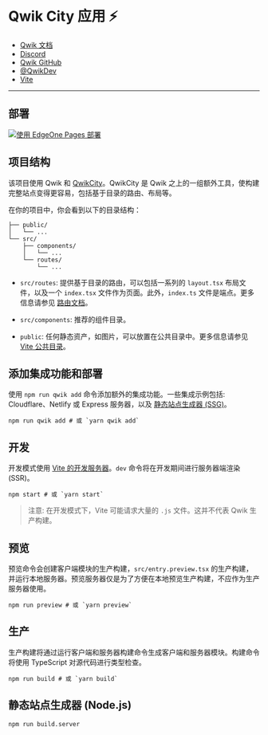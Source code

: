 # Qwik City 应用 ⚡️

- [Qwik 文档](https://qwik.dev/)
- [Discord](https://qwik.dev/chat)
- [Qwik GitHub](https://github.com/QwikDev/qwik)
- [@QwikDev](https://twitter.com/QwikDev)
- [Vite](https://vitejs.dev/)

---

## 部署

[![使用 EdgeOne Pages 部署](https://cdnstatic.tencentcs.com/edgeone/pages/deploy.svg)](https://console.cloud.tencent.com/edgeone/pages/new?from=github&template=qwik-template)

## 项目结构

该项目使用 Qwik 和 [QwikCity](https://qwik.dev/qwikcity/overview/)。QwikCity 是 Qwik 之上的一组额外工具，使构建完整站点变得更容易，包括基于目录的路由、布局等。

在你的项目中，你会看到以下的目录结构：

```
├── public/
│   └── ...
└── src/
    ├── components/
    │   └── ...
    └── routes/
        └── ...
```

- `src/routes`: 提供基于目录的路由，可以包括一系列的 `layout.tsx` 布局文件，以及一个 `index.tsx` 文件作为页面。此外，`index.ts` 文件是端点。更多信息请参见 [路由文档](https://qwik.dev/qwikcity/routing/overview/)。

- `src/components`: 推荐的组件目录。

- `public`: 任何静态资产，如图片，可以放置在公共目录中。更多信息请参见 [Vite 公共目录](https://vitejs.dev/guide/assets.html#the-public-directory)。

## 添加集成功能和部署

使用 `npm run qwik add` 命令添加额外的集成功能。一些集成示例包括: Cloudflare、Netlify 或 Express 服务器，以及 [静态站点生成器 (SSG)](https://qwik.dev/qwikcity/guides/static-site-generation/)。

```shell
npm run qwik add # 或 `yarn qwik add`
```

## 开发

开发模式使用 [Vite 的开发服务器](https://vitejs.dev/)。`dev` 命令将在开发期间进行服务器端渲染 (SSR)。

```shell
npm start # 或 `yarn start`
```

> 注意: 在开发模式下，Vite 可能请求大量的 `.js` 文件。这并不代表 Qwik 生产构建。

## 预览

预览命令会创建客户端模块的生产构建，`src/entry.preview.tsx` 的生产构建，并运行本地服务器。预览服务器仅是为了方便在本地预览生产构建，不应作为生产服务器使用。

```shell
npm run preview # 或 `yarn preview`
```

## 生产

生产构建将通过运行客户端和服务器构建命令生成客户端和服务器模块。构建命令将使用 TypeScript 对源代码进行类型检查。

```shell
npm run build # 或 `yarn build`
```

## 静态站点生成器 (Node.js)

```shell
npm run build.server
```